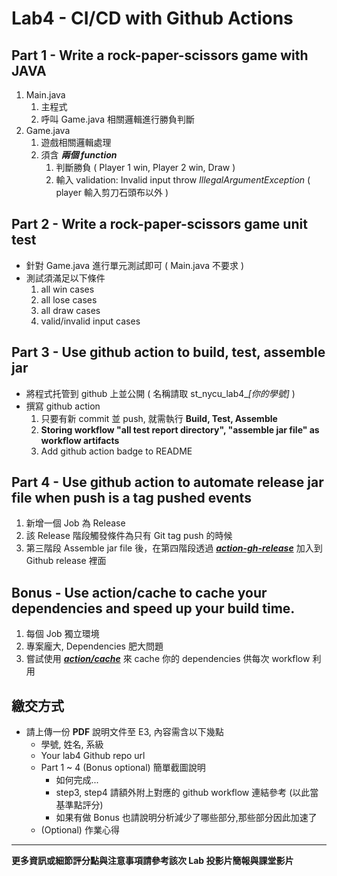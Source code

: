 
# Lab4 - CI/CD with Github Actions

## Part 1 - Write a rock-paper-scissors game with JAVA
1. Main.java
    1. 主程式
    2. 呼叫 Game.java 相關邏輯進行勝負判斷
2. Game.java
    1. 遊戲相關邏輯處理
    2. 須含 ***兩個 function***
        1. 判斷勝負 ( Player 1 win, Player 2 win, Draw )
        2. 輸入 validation: Invalid input throw *IllegalArgumentException* ( player 輸入剪刀石頭布以外 )

## Part 2 - Write a rock-paper-scissors game unit test
- 針對 Game.java 進行單元測試即可 ( Main.java 不要求 )
- 測試須滿足以下條件
    1. all win cases
    2. all lose cases
    3. all draw cases
    4. valid/invalid input cases

## Part 3 - Use github action to build, test, assemble jar
- 將程式托管到 github 上並公開 ( 名稱請取 st_nycu_lab4_*[你的學號]* )
- 撰寫 github action
    1. 只要有新 commit 並 push, 就需執行 **Build, Test, Assemble**
    2. **Storing workflow "all test report directory", "assemble jar file" as workflow artifacts**
    3. Add github action badge to README

## Part 4 - Use github action to automate release jar file when push is a tag pushed events
1. 新增一個 Job 為 Release
2. 該 Release 階段觸發條件為只有 Git tag push 的時候
3. 第三階段 Assemble jar file 後，在第四階段透過 ***[action-gh-release](https://github.com/softprops/action-gh-release)*** 加入到 Github release 裡面

## Bonus - Use action/cache to cache your dependencies and speed up your build time.
1. 每個 Job 獨立環境
2. 專案龐大, Dependencies 肥大問題
3. 嘗試使用 ***[action/cache](https://github.com/actions/cache)*** 來 cache 你的 dependencies 供每次 workflow 利用

## 繳交方式
- 請上傳一份 **PDF** 說明文件至 E3, 內容需含以下幾點
    - 學號, 姓名, 系級
    - Your lab4 Github repo url
    - Part 1 ~ 4 (Bonus optional) 簡單截圖說明
        - 如何完成...
        - step3, step4 請額外附上對應的 github workflow 連結參考 (以此當基準點評分)
        - 如果有做 Bonus 也請說明分析減少了哪些部分,那些部分因此加速了
    - (Optional) 作業心得


----

**更多資訊或細節評分點與注意事項請參考該次 Lab 投影片簡報與課堂影片**
